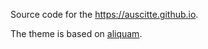 Source code for the https://auscitte.github.io.

The theme is based on [aliquam](https://github.com/grrinchas/aliquam).
